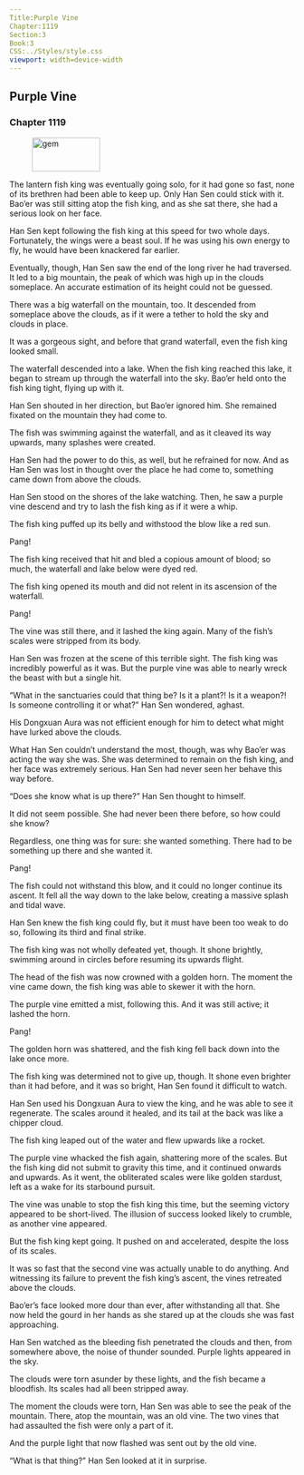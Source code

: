 ```yaml
---
Title:Purple Vine 
Chapter:1119 
Section:3 
Book:3 
CSS:../Styles/style.css 
viewport: width=device-width
---
```

  
## Purple Vine
### Chapter 1119
  
<figure>
	<img src="../Images/gem.gif" alt="gem" id="gem" width="120" height="60" />
</figure>
  

  
The lantern fish king was eventually going solo, for it had gone so fast, none of its brethren had been able to keep up. Only Han Sen could stick with it. Bao’er was still sitting atop the fish king, and as she sat there, she had a serious look on her face.

Han Sen kept following the fish king at this speed for two whole days. Fortunately, the wings were a beast soul. If he was using his own energy to fly, he would have been knackered far earlier.

Eventually, though, Han Sen saw the end of the long river he had traversed. It led to a big mountain, the peak of which was high up in the clouds someplace. An accurate estimation of its height could not be guessed.

There was a big waterfall on the mountain, too. It descended from someplace above the clouds, as if it were a tether to hold the sky and clouds in place.

It was a gorgeous sight, and before that grand waterfall, even the fish king looked small.

The waterfall descended into a lake. When the fish king reached this lake, it began to stream up through the waterfall into the sky. Bao’er held onto the fish king tight, flying up with it.

Han Sen shouted in her direction, but Bao’er ignored him. She remained fixated on the mountain they had come to.

The fish was swimming against the waterfall, and as it cleaved its way upwards, many splashes were created.

Han Sen had the power to do this, as well, but he refrained for now. And as Han Sen was lost in thought over the place he had come to, something came down from above the clouds.

Han Sen stood on the shores of the lake watching. Then, he saw a purple vine descend and try to lash the fish king as if it were a whip.

The fish king puffed up its belly and withstood the blow like a red sun.

Pang!

The fish king received that hit and bled a copious amount of blood; so much, the waterfall and lake below were dyed red.

The fish king opened its mouth and did not relent in its ascension of the waterfall.

Pang!

The vine was still there, and it lashed the king again. Many of the fish’s scales were stripped from its body.

Han Sen was frozen at the scene of this terrible sight. The fish king was incredibly powerful as it was. But the purple vine was able to nearly wreck the beast with but a single hit.

“What in the sanctuaries could that thing be? Is it a plant?! Is it a weapon?! Is someone controlling it or what?” Han Sen wondered, aghast.

His Dongxuan Aura was not efficient enough for him to detect what might have lurked above the clouds.

What Han Sen couldn’t understand the most, though, was why Bao’er was acting the way she was. She was determined to remain on the fish king, and her face was extremely serious. Han Sen had never seen her behave this way before.

“Does she know what is up there?” Han Sen thought to himself.

It did not seem possible. She had never been there before, so how could she know?

Regardless, one thing was for sure: she wanted something. There had to be something up there and she wanted it.

Pang!

The fish could not withstand this blow, and it could no longer continue its ascent. It fell all the way down to the lake below, creating a massive splash and tidal wave.

Han Sen knew the fish king could fly, but it must have been too weak to do so, following its third and final strike.

The fish king was not wholly defeated yet, though. It shone brightly, swimming around in circles before resuming its upwards flight.

The head of the fish was now crowned with a golden horn. The moment the vine came down, the fish king was able to skewer it with the horn.

The purple vine emitted a mist, following this. And it was still active; it lashed the horn.

Pang!

The golden horn was shattered, and the fish king fell back down into the lake once more.

The fish king was determined not to give up, though. It shone even brighter than it had before, and it was so bright, Han Sen found it difficult to watch.

Han Sen used his Dongxuan Aura to view the king, and he was able to see it regenerate. The scales around it healed, and its tail at the back was like a chipper cloud.

The fish king leaped out of the water and flew upwards like a rocket.

The purple vine whacked the fish again, shattering more of the scales. But the fish king did not submit to gravity this time, and it continued onwards and upwards. As it went, the obliterated scales were like golden stardust, left as a wake for its starbound pursuit.

The vine was unable to stop the fish king this time, but the seeming victory appeared to be short-lived. The illusion of success looked likely to crumble, as another vine appeared.

But the fish king kept going. It pushed on and accelerated, despite the loss of its scales.

It was so fast that the second vine was actually unable to do anything. And witnessing its failure to prevent the fish king’s ascent, the vines retreated above the clouds.

Bao’er’s face looked more dour than ever, after withstanding all that. She now held the gourd in her hands as she stared up at the clouds she was fast approaching.

Han Sen watched as the bleeding fish penetrated the clouds and then, from somewhere above, the noise of thunder sounded. Purple lights appeared in the sky.

The clouds were torn asunder by these lights, and the fish became a bloodfish. Its scales had all been stripped away.

The moment the clouds were torn, Han Sen was able to see the peak of the mountain. There, atop the mountain, was an old vine. The two vines that had assaulted the fish were only a part of it.

And the purple light that now flashed was sent out by the old vine.

“What is that thing?” Han Sen looked at it in surprise.